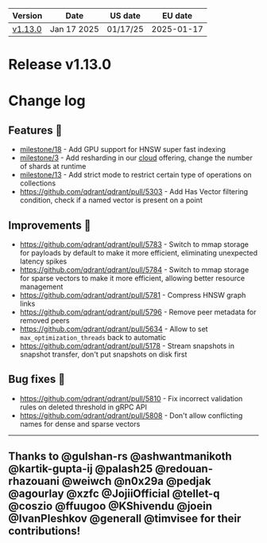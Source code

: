 | Version | Date | US date | EU date |
| ------- | ---- | ------- | ------- |
| [v1.13.0](qdrant-v1.13.md#release-v1130) | Jan 17 2025 | 01/17/25 | 2025-01-17 |



# Release v1.13.0
# Change log

## Features 🎨

- [milestone/18](https://github.com/qdrant/qdrant/milestone/18) - Add GPU support for HNSW super fast indexing
- [milestone/3](https://github.com/qdrant/qdrant/milestone/3) - Add resharding in our [cloud](https://qdrant.tech/documentation/cloud-intro/) offering, change the number of shards at runtime
- [milestone/13](https://github.com/qdrant/qdrant/milestone/13) - Add strict mode to restrict certain type of operations on collections
- https://github.com/qdrant/qdrant/pull/5303 - Add Has Vector filtering condition, check if a named vector is present on a point

## Improvements 🚀

- https://github.com/qdrant/qdrant/pull/5783 - Switch to mmap storage for payloads by default to make it more efficient, eliminating unexpected latency spikes
- https://github.com/qdrant/qdrant/pull/5784 - Switch to mmap storage for sparse vectors to make it more efficient, allowing better resource management
- https://github.com/qdrant/qdrant/pull/5781 - Compress HNSW graph links
- https://github.com/qdrant/qdrant/pull/5796 - Remove peer metadata for removed peers
- https://github.com/qdrant/qdrant/pull/5634 - Allow to set `max_optimization_threads` back to automatic
- https://github.com/qdrant/qdrant/pull/5178 - Stream snapshots in snapshot transfer, don't put snapshots on disk first

## Bug fixes 💢

- https://github.com/qdrant/qdrant/pull/5810 - Fix incorrect validation rules on deleted threshold in gRPC API
- https://github.com/qdrant/qdrant/pull/5808 - Don't allow conflicting names for dense and sparse vectors

---

Thanks to @gulshan-rs @ashwantmanikoth @kartik-gupta-ij @palash25 @redouan-rhazouani @weiwch @n0x29a @pedjak @agourlay @xzfc @JojiiOfficial @tellet-q @coszio @ffuugoo @KShivendu @joein @IvanPleshkov @generall @timvisee for their contributions!
-----
